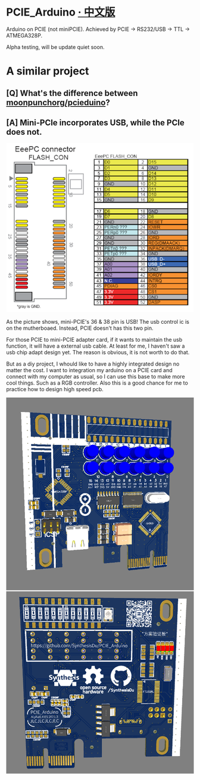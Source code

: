 # PCIE_Arduino [· 中文版](README/READMEcn.md)

Arduino on PCIE (not miniPCIE). Achieved by PCIE → RS232/USB → TTL → ATMEGA328P.

Alpha testing, will be update quiet soon.


# A similar project


[Q] What's the difference between [moonpunchorg/pcieduino](https://github.com/moonpunchorg/pcieduino)?
---
[A] Mini-PCIe incorporates USB, while the PCIe does not.
---
![(image load failed)](README/img/mini-PCIE.png)

As the picture shows, mini-PCIE's 36 & 38 pin is USB! The usb control ic is on the mutherboaed.
Instead, PCIE doesn't has this two pin.

For those PCIE to mini-PCIE adapter card, if it wants to maintain the usb function, it will have a external usb cable. At least for me, I haven't saw a usb chip adapt design yet. The reason is obvious, it is not worth to do that.

But as a diy project, I whould like to have a highly integrated design no matter the cost. I want to integration my arduino on a PCIE card and connect with my computer as usual, so I can use this base to make more cool things. Such as a RGB controller. Also this is a good chance for me to practice how to design high speed pcb.


![(image load failed)](README/img/1.png)
![(image load failed)](README/img/2.png)
